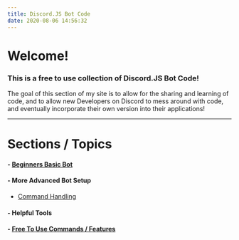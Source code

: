 ```yaml
---
title: Discord.JS Bot Code
date: 2020-08-06 14:56:32
---
```

# Welcome!
### This is a free to use collection of Discord.JS Bot Code!
The goal of this section of my site is to allow for the sharing and learning of code, and to allow new Developers on Discord to mess around with code, and eventually incorporate their own version into their applications!
___

# Sections / Topics
#### - [Beginners Basic Bot](/code/topics/discordjs/basicbot)
#### - More Advanced Bot Setup
- [Command Handling](/source/code/topics/commandhandling)
#### - Helpful Tools
#### - [Free To Use Commands / Features](/code/topics/discordjs/freecode)